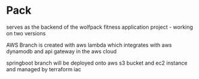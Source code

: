 # Pack

serves as the backend of the wolfpack fitness application project - working on two versions 

AWS Branch is created with aws lambda which integrates with aws dynamodb and api gateway in the aws cloud 

springboot branch will be deployed onto aws s3 bucket and ec2 instance and managed by terraform iac
